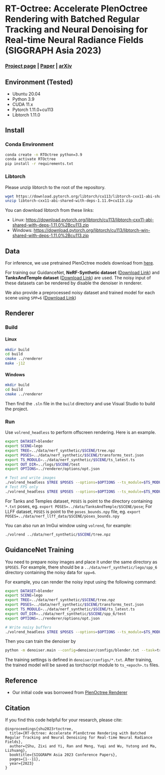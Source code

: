 # RT-Octree: Accelerate PlenOctree Rendering with Batched Regular Tracking and Neural Denoising for Real-time Neural Radiance Fields (SIGGRAPH Asia 2023)

### [Project page](https://rt-octree.github.io/) | [Paper](https://doi.org/10.1145/3610548.3618214) | [arXiv](https://sjtueducn-my.sharepoint.com/:b:/g/personal/zixi_shu_sjtu_edu_cn/Eam50UugV1tJkwXKPFkbfF0BjN8p7KaACOGOQGJeb_INGw?e=ltDCyd) 


## Environment (Tested)
- Ubuntu 20.04
- Python 3.9
- CUDA 11.x
- Pytorch 1.11.0+cu113
- Libtorch 1.11.0

## Install
### Conda Environment
```bash
conda create -n RTOctree python=3.9
conda activate RTOctree
pip install -r requirements.txt
```

### Libtorch
Please unzip libtorch to the root of the repository.
```bash
wget https://download.pytorch.org/libtorch/cu113/libtorch-cxx11-abi-shared-with-deps-1.11.0%2Bcu113.zip
unzip libtorch-cxx11-abi-shared-with-deps-1.11.0+cu113.zip
```
You can download libtorch from these links:
- Linux: 
https://download.pytorch.org/libtorch/cu113/libtorch-cxx11-abi-shared-with-deps-1.11.0%2Bcu113.zip
- Windows: 
https://download.pytorch.org/libtorch/cu113/libtorch-win-shared-with-deps-1.11.0%2Bcu113.zip


## Data
For inference, we use pretrained PlenOctree models download from [here](https://drive.google.com/drive/folders/1oUxS1Why1NaCd-ioPR3UCbCLYpfrOacm). 

For training our GuidanceNet, **NeRF-Synthetic dataset** ([Download Link](https://drive.google.com/drive/folders/128yBriW1IG_3NJ5Rp7APSTZsJqdJdfc1))  and **TanksAndTemple dataset** ([Download Link](https://dl.fbaipublicfiles.com/nsvf/dataset/TanksAndTemple.zip)) are used. The noisy input of these datasets can be rendered by disable the denoiser in renderer.

We also provide a preprocessed noisy dataset and trained model for each scene using `SPP=6` ([Download Link](https://sjtueducn-my.sharepoint.com/:f:/g/personal/zixi_shu_sjtu_edu_cn/ErlevBCwkRxKnVf_W49JD2kBnn2XtGQcCocsMid2wdBqxQ?e=2DTbv3))
## Renderer

### Build
#### Linux
```bash
mkdir build
cd build
cmake ../renderer
make -j12
```
#### Windows
```bash
mkdir build
cd build
cmake ../renderer
```
Then find the `.sln` file in the `build` directory and use Visual Studio to build the project.

### Run
Use `volrend_headless` to perform offscreen rendering. Here is an example.
```bash
export DATASET=blender
export SCENE=lego
export TREE=../data/nerf_synthetic/$SCENE/tree.npz
export POSES=../data/nerf_synthetic/$SCENE/transforms_test.json
export TS_MODULE=../data/nerf_synthetic/$SCENE/ts_latest.ts
export OUT_DIR=../logs/$SCENE/test
export OPTIONS=../renderer/options/opt.json

# Test and write images
./volrend_headless $TREE $POSES --options=$OPTIONS --ts_module=$TS_MODULE --dataset=$DATASET -o $OUT_DIR
# Test FPS only
./volrend_headless $TREE $POSES --options=$OPTIONS --ts_module=$TS_MODULE --dataset=$DATASET
```
For Tanks and Temples dataset, `POSES` is point to the directory containing `*.txt` poses, eg. `export POSES=../data/TanksAndTemple/$SCENE/pose`; For LLFF dataset, `POSES` is point to the `poses_bounds.npy` file, eg. `export POSES=../data/nerf_llff_data/$SCENE/poses_bounds.npy`

You can also run an ImGui window using `volrend`, for example:
```bash
./volrend ../data/nerf_synthetic/$SCENE/tree.npz
```

## GuidanceNet Training
You need to prepare noisy images and place it under the same directory as `$POSES`. 
For example, there should be a `../data/nerf_synthetic/lego/spp_6` directory containing the noisy data for `spp=6`.

For example, you can render the noisy input using the following command:
```bash
export DATASET=blender
export SCENE=lego
export TREE=../data/nerf_synthetic/$SCENE/tree.npz
export POSES=../data/nerf_synthetic/$SCENE/transforms_test.json
export TS_MODULE=../data/nerf_synthetic/$SCENE/ts_latest.ts
export OUT_DIR=../data/nerf_synthetic/$SCENE/spp_6/test
export OPTIONS=../renderer/options/opt.json

# Write noisy buffers
./volrend_headless $TREE $POSES --options=$OPTIONS --ts_module=$TS_MODULE --dataset=$DATASET -o $OUT_DIR --write_buffer
```

Then you can train the denoiser by
```bash
python -m denoiser.main --config=denoiser/configs/blender.txt --task=train
```
The training settings is defined in `denoiser/configs/*.txt`.
After training, the trained model will be saved as torchscript module to `ts_<epoch>.ts` files.


## Reference
- Our initial code was borrowed from [PlenOctree Renderer](https://github.com/sxyu/volrend)

## Citation

If you find this code helpful for your research, please cite:

```
@inproceedings{shu2023rtoctree,
  title={RT-Octree: Accelerate PlenOctree Rendering with Batched Regular Tracking and Neural Denoising for Real-time Neural Radiance Fields},
  author={Shu, Zixi and Yi, Ran and Meng, Yuqi and Wu, Yutong and Ma, Lizhuang},
  booktitle={SIGGRAPH Asia 2023 Conference Papers},
  pages={1--11},
  year={2023}
}
```